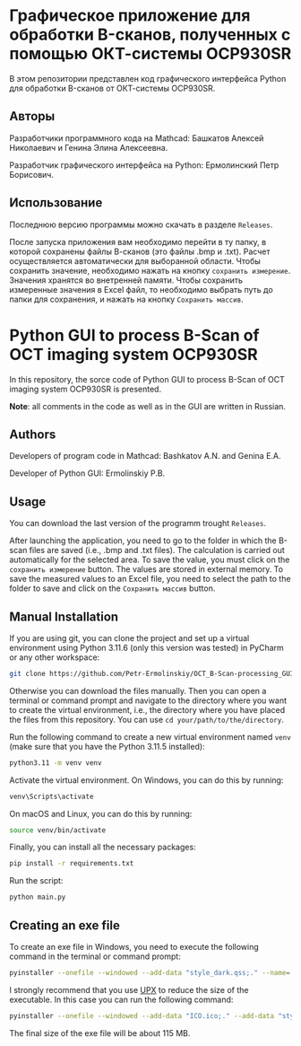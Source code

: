 # Графическое приложение для обработки B-сканов, полученных с помощью ОКТ-системы OCP930SR

В этом репозитории представлен код графического интерфейса Python для обработки B-сканов от ОКТ-системы OCP930SR.

## Авторы

Разработчики программного кода на Mathcad: Башкатов Алексей Николаевич и Генина Элина Алексеевна. 

Разработчик графического интерфейса на Python: Ермолинский Петр Борисович.


## Использование
Последнюю версию программы можно скачать в разделе `Releases`.

После запуска приложения вам необходимо перейти в ту папку, в которой сохранены файлы В-сканов (это файлы .bmp и .txt). Расчет осуществляется автоматически для выборанной области. Чтобы сохранить значение, необходимо нажать на кнопку `сохранить измерение`. Значения хранятся во внетренней памяти. Чтобы сохранить измеренные значения в Excel файл, то необходимо выбрать путь до папки для сохранения, и нажать на кнопку `Сохранить массив`.


# Python GUI to process B-Scan of OCT imaging system OCP930SR

In this repository, the sorce code of Python GUI to process B-Scan of OCT imaging system OCP930SR is presented.

__Note__: all comments in the code as well as in the GUI are written in Russian.

## Authors

Developers of program code in Mathcad: Bashkatov A.N. and Genina E.A. 

Developer of Python GUI: Ermolinskiy P.B.

## Usage
You can download the last version of the programm trought `Releases`.

After launching the application, you need to go to the folder in which the B-scan files are saved (i.e., .bmp and .txt files). The calculation is carried out automatically for the selected area. To save the value, you must click on the `сохранить измерение` button. The values are stored in external memory. To save the measured values to an Excel file, you need to select the path to the folder to save and click on the `Сохранить массив` button.

## Manual Installation

If you are using git, you can clone the project and set up a virtual environment using Python 3.11.6 (only this version was tested) in PyCharm or any other workspace:
```bash
git clone https://github.com/Petr-Ermolinskiy/OCT_B-Scan-processing_GUI.git
```
Otherwise you can download the files manually. Then you can open a terminal or command prompt and navigate to the directory where you want to create the virtual environment, i.e., the directory where you have placed the files from this repository. You can use `cd your/path/to/the/directory`.

Run the following command to create a new virtual environment named `venv` (make sure that you have the Python 3.11.5 installed):
```bash
python3.11 -m venv venv
```

Activate the virtual environment. On Windows, you can do this by running:
```bash
venv\Scripts\activate
```
On macOS and Linux, you can do this by running:
```bash
source venv/bin/activate
```

Finally, you can install all the necessary packages:

```bash
pip install -r requirements.txt
```
Run the script:
```bash
python main.py
```

## Creating an exe file

To create an exe file in Windows, you need to execute the following command in the terminal or command prompt:

```bash
pyinstaller --onefile --windowed --add-data "style_dark.qss;." --name='OCT' --add-data "ICO.ico;." --icon=logo.ICO main.py
```
I strongly recommend that you use [UPX](https://upx.github.io/) to reduce the size of the executable. In this case you can run the following command:
```bash
pyinstaller --onefile --windowed --add-data "ICO.ico;." --add-data "style_dark.qss;." --name='OCT' --icon=ICO.ico --upx-dir=Path\to\the\upx-4.2.2-win64 main.py
```
The final size of the exe file will be about 115 MB.
